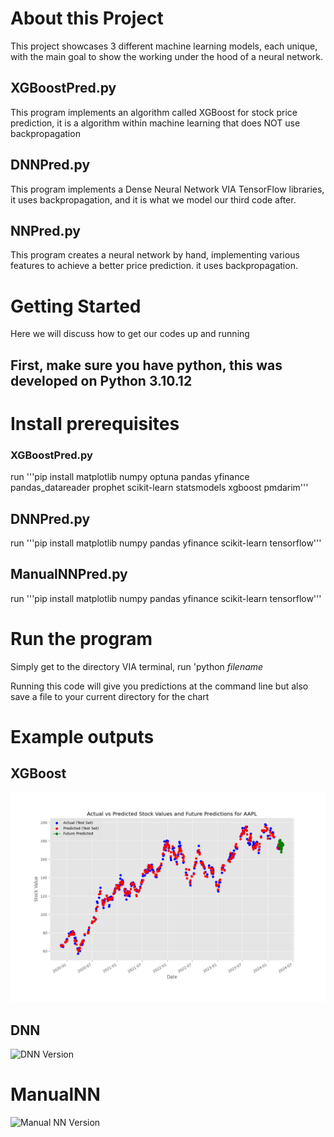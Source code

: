 # About this Project

This project showcases 3 different machine learning models, each unique, with the main goal to show the working under the hood of a neural network.

## XGBoostPred.py

This program implements an algorithm called XGBoost for stock price prediction, it is a algorithm within machine learning that does NOT use backpropagation

## DNNPred.py

This program implements a Dense Neural Network VIA TensorFlow libraries, it uses backpropagation, and it is what we model our third code after.

## NNPred.py

This program creates a neural network by hand, implementing various features to achieve a better price prediction. it uses backpropagation.

# Getting Started

Here we will discuss how to get our codes up and running


## First, make sure you have python, this was developed on Python 3.10.12

# Install prerequisites

### XGBoostPred.py

run '''pip install matplotlib numpy optuna pandas yfinance pandas_datareader prophet scikit-learn statsmodels xgboost pmdarim'''

## DNNPred.py

run '''pip install matplotlib numpy pandas yfinance scikit-learn tensorflow'''

## ManualNNPred.py
run '''pip install matplotlib numpy pandas yfinance scikit-learn tensorflow'''

# Run the program

Simply get to the directory VIA terminal, run 'python *filename*

Running this code will give you predictions at the command line but also save a file to your current directory for the chart


# Example outputs
## XGBoost
![XGBoost Version](AAPL_20240324_predicted_vs_actual_XBoost.png "XGBoost Version")

## DNN
![DNN Version]()

# ManualNN
![Manual NN Version]()
